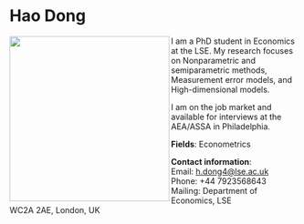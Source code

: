 # Hao Dong

<img align="left" src="https://octodex.github.com/images/yaktocat.png" width="280" height="290">

I am a PhD student in Economics at the LSE. My research focuses on Nonparametric and semiparametric methods, Measurement error models, and High-dimensional models.

I am on the job market and available for interviews at the AEA/ASSA in Philadelphia. 

**Fields**: Econometrics

**Contact information**:  
Email: h.dong4@lse.ac.uk <br />
Phone: +44 7923568643 <br />
Mailing: Department of Economics, LSE <br />
WC2A 2AE, London, UK <br />

